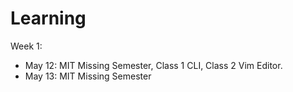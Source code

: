 # Learning
Week 1:
- May 12: MIT Missing Semester, Class 1 CLI, Class 2 Vim Editor.
- May 13: MIT Missing Semester

